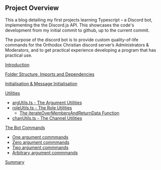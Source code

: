 ## Project Overview

This a blog detailing my first projects learning Typescript – a Discord bot, implementing the the Discord.js API. This showcases the code's development from my initial commit to github, up to the current commit. 

The purpose of the discord bot is to provide custom quality-of-life commands for the Orthodox Christian discord server’s Administrators & Moderators, and to get practical experience developing a program that has practical use.

[Introduction](introduction.md)

[Folder Structure, Imports and Dependencies](importsSection.md)

[Initialisation & Message Initialisation](initialisationAndOnMessage.md)

[Utilities](utilities.md)
- [argUtils.ts - The Argument Utilities](utilities/argUtils.md)
- [roleUtils.ts - The Role Utilities](utilities/roleUtils.md)
  - [The iterateOverMembersAndReturnData Function](utilities/iterate.md)
- [chanUtils.ts - The Channel Utilities](utilities/roleUtils.md)

[The Bot Commands](botCommands.md)
- [One argument commmands](commandDev/oneArg.md)
- [Zero argument commmands](commandDev/zeroArgs.md)
- [Two argument commmands](commandDev/twoArgs.md)
- [Arbitrary argument commmands](commandDev/arbitraryArgs.md)

[Summary](summary.md)

